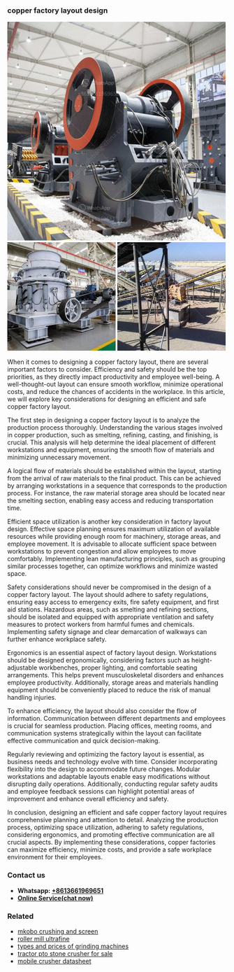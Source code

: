 <h3>copper factory layout design</h3><img src='1708497419.jpg' alt=''><p>When it comes to designing a copper factory layout, there are several important factors to consider. Efficiency and safety should be the top priorities, as they directly impact productivity and employee well-being. A well-thought-out layout can ensure smooth workflow, minimize operational costs, and reduce the chances of accidents in the workplace. In this article, we will explore key considerations for designing an efficient and safe copper factory layout.</p><p>The first step in designing a copper factory layout is to analyze the production process thoroughly. Understanding the various stages involved in copper production, such as smelting, refining, casting, and finishing, is crucial. This analysis will help determine the ideal placement of different workstations and equipment, ensuring the smooth flow of materials and minimizing unnecessary movement.</p><p>A logical flow of materials should be established within the layout, starting from the arrival of raw materials to the final product. This can be achieved by arranging workstations in a sequence that corresponds to the production process. For instance, the raw material storage area should be located near the smelting section, enabling easy access and reducing transportation time.</p><p>Efficient space utilization is another key consideration in factory layout design. Effective space planning ensures maximum utilization of available resources while providing enough room for machinery, storage areas, and employee movement. It is advisable to allocate sufficient space between workstations to prevent congestion and allow employees to move comfortably. Implementing lean manufacturing principles, such as grouping similar processes together, can optimize workflows and minimize wasted space.</p><p>Safety considerations should never be compromised in the design of a copper factory layout. The layout should adhere to safety regulations, ensuring easy access to emergency exits, fire safety equipment, and first aid stations. Hazardous areas, such as smelting and refining sections, should be isolated and equipped with appropriate ventilation and safety measures to protect workers from harmful fumes and chemicals. Implementing safety signage and clear demarcation of walkways can further enhance workplace safety.</p><p>Ergonomics is an essential aspect of factory layout design. Workstations should be designed ergonomically, considering factors such as height-adjustable workbenches, proper lighting, and comfortable seating arrangements. This helps prevent musculoskeletal disorders and enhances employee productivity. Additionally, storage areas and materials handling equipment should be conveniently placed to reduce the risk of manual handling injuries.</p><p>To enhance efficiency, the layout should also consider the flow of information. Communication between different departments and employees is crucial for seamless production. Placing offices, meeting rooms, and communication systems strategically within the layout can facilitate effective communication and quick decision-making.</p><p>Regularly reviewing and optimizing the factory layout is essential, as business needs and technology evolve with time. Consider incorporating flexibility into the design to accommodate future changes. Modular workstations and adaptable layouts enable easy modifications without disrupting daily operations. Additionally, conducting regular safety audits and employee feedback sessions can highlight potential areas of improvement and enhance overall efficiency and safety.</p><p>In conclusion, designing an efficient and safe copper factory layout requires comprehensive planning and attention to detail. Analyzing the production process, optimizing space utilization, adhering to safety regulations, considering ergonomics, and promoting effective communication are all crucial aspects. By implementing these considerations, copper factories can maximize efficiency, minimize costs, and provide a safe workplace environment for their employees.</p><h3>Contact us</h3><ul><li><strong>Whatsapp:&nbsp;<a href="https://wa.me/8613661969651">+8613661969651</a></strong></li><li><a href="https://swt.shibang-china.com/?git&amp;zhl&amp;copper factory layout design"><strong>Online Service(chat now)</strong></a></li></ul><h3>Related</h3><ul><li><a href='mkobo crushing and screen.md'>mkobo crushing and screen</a></li><li><a href='roller mill ultrafine.md'>roller mill ultrafine</a></li><li><a href='types and prices of grinding machines.md'>types and prices of grinding machines</a></li><li><a href='tractor pto stone crusher for sale.md'>tractor pto stone crusher for sale</a></li><li><a href='mobile crusher datasheet.md'>mobile crusher datasheet</a></li></ul>